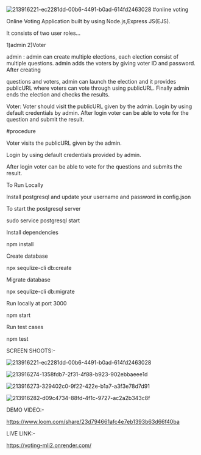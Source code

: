 ![213916221-ec2281dd-00b6-4491-b0ad-614fd2463028](https://user-images.githubusercontent.com/124068895/215821260-027bff4f-f273-404f-97dd-e8a5f6161e80.png)
#online voting


Online Voting Application built by using Node.js,Express JS(EJS). 

It consists of two user roles...

1)admin 2)Voter 

admin : admin can create multiple elections, each election consist of multiple questions. admin adds the voters by giving voter ID and password. After creating 

questions and voters, admin can launch the election and it provides publicURL where voters can vote through using publicURL. Finally admin ends the election and checks the results. 

Voter: Voter should visit the publicURL given by the admin. Login by using default credentials by admin. After login voter can be able to vote for the question and submit the result.


#procedure


Voter visits the publicURL given by the admin.

Login by using default credentials provided by admin.

After login voter can be able to vote for the questions and submits the result.

To Run Locally

Install postgresql and update your username and password in config.json

To start the postgresql server

sudo service postgresql start

Install dependencies

npm install

Create database

npx sequlize-cli db:create

Migrate database

npx sequlize-cli db:migrate

Run locally at port 3000

npm start

Run test cases

npm test


SCREEN SHOOTS:-

![213916221-ec2281dd-00b6-4491-b0ad-614fd2463028](https://user-images.githubusercontent.com/124068895/215821358-a9dcde5d-91ff-40a6-8ae3-38059df7ec8b.png)

![213916274-1358fdb7-2f31-4f88-b923-902ebbaeee1d](https://user-images.githubusercontent.com/124068895/215821406-d2a1e64d-f9d9-4b98-9589-d654bc31d925.png)

![213916273-329402c0-9f22-422e-b1a7-a3f3e78d7d91](https://user-images.githubusercontent.com/124068895/215821492-e60469d0-3fcd-4658-9133-6bcc18dc42f9.png)

![213916282-d09c4734-88fd-4f1c-9727-ac2a2b343c8f](https://user-images.githubusercontent.com/124068895/215821553-52983ef9-a109-4f55-b1e3-9c18d10d5983.png)

DEMO VIDEO:-

https://www.loom.com/share/23d794661afc4e7eb1393b63d66f40ba

LIVE LINK:-

https://voting-mli2.onrender.com/
